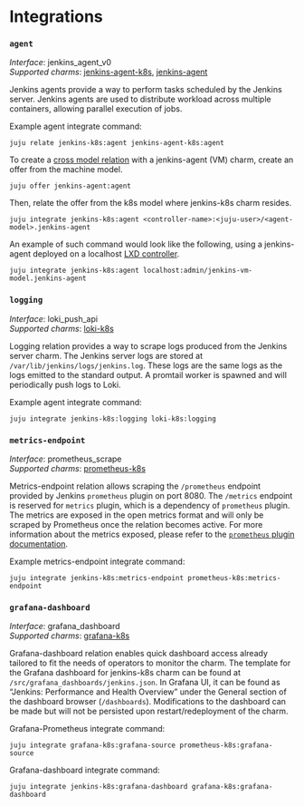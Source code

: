 # Integrations

### `agent`

_Interface_: jenkins_agent_v0    
_Supported charms_: [jenkins-agent-k8s](https://charmhub.io/jenkins-agent-k8s),
[jenkins-agent](https://charmhub.io/jenkins-agent)

Jenkins agents provide a way to perform tasks scheduled by the Jenkins server. Jenkins agents are
used to distribute workload across multiple containers, allowing parallel execution of jobs.

Example agent integrate command: 
```
juju relate jenkins-k8s:agent jenkins-agent-k8s:agent
```

To create a [cross model relation](https://documentation.ubuntu.com/juju/3.6/howto/manage-relations/#add-a-cross-model-relation) with
a jenkins-agent (VM) charm, create an offer from the machine model.

```
juju offer jenkins-agent:agent
```

Then, relate the offer from the k8s model where jenkins-k8s charm resides.

```
juju integrate jenkins-k8s:agent <controller-name>:<juju-user>/<agent-model>.jenkins-agent
```

An example of such command would look like the following, using a jenkins-agent deployed on a
localhost
[LXD controller](https://documentation.ubuntu.com/juju/3.6/tutorial/#prepare-your-cloud).

```
juju integrate jenkins-k8s:agent localhost:admin/jenkins-vm-model.jenkins-agent
```

### `logging`

_Interface_: loki_push_api    
_Supported charms_: [loki-k8s](https://charmhub.io/loki-k8s)

Logging relation provides a way to scrape logs produced from the Jenkins server charm. The Jenkins 
server logs are stored at `/var/lib/jenkins/logs/jenkins.log`. These logs are the same logs as the logs 
emitted to the standard output. A promtail worker is spawned and will periodically push logs to
Loki.

Example agent integrate command: 
```
juju integrate jenkins-k8s:logging loki-k8s:logging
```

### `metrics-endpoint`

_Interface_: prometheus_scrape    
_Supported charms_: [prometheus-k8s](https://charmhub.io/prometheus-k8s)

Metrics-endpoint relation allows scraping the `/prometheus` endpoint provided by Jenkins
`prometheus` plugin on port 8080. The `/metrics` endpoint is reserved for `metrics` plugin, which
is a dependency of `prometheus` plugin. The metrics are exposed in the open metrics format and will
only be scraped by Prometheus once the relation becomes active. For more information about the
metrics exposed, please refer to the
[`prometheus` plugin documentation](https://plugins.jenkins.io/prometheus/).

Example metrics-endpoint integrate command: 
```
juju integrate jenkins-k8s:metrics-endpoint prometheus-k8s:metrics-endpoint
```

### `grafana-dashboard`

_Interface_: grafana_dashboard    
_Supported charms_: [grafana-k8s](https://charmhub.io/grafana-k8s)

Grafana-dashboard relation enables quick dashboard access already tailored to fit the needs of 
operators to monitor the charm. The template for the Grafana dashboard for jenkins-k8s charm can be
found at `/src/grafana_dashboards/jenkins.json`. In Grafana UI, it can be found as “Jenkins: 
Performance and Health Overview” under the General section of the dashboard browser 
(`/dashboards`). Modifications to the dashboard can be made but will not be persisted upon
restart/redeployment of the charm.

Grafana-Prometheus integrate command: 
```
juju integrate grafana-k8s:grafana-source prometheus-k8s:grafana-source
```
Grafana-dashboard integrate command: 
```
juju integrate jenkins-k8s:grafana-dashboard grafana-k8s:grafana-dashboard
```
